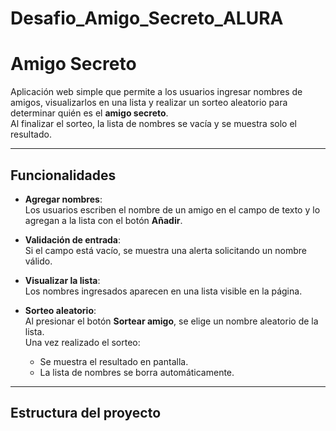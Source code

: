 # Desafio_Amigo_Secreto_ALURA
#  Amigo Secreto

Aplicación web simple que permite a los usuarios ingresar nombres de amigos, visualizarlos en una lista y realizar un sorteo aleatorio para determinar quién es el **amigo secreto**.  
Al finalizar el sorteo, la lista de nombres se vacía y se muestra solo el resultado.

---

##  Funcionalidades

- **Agregar nombres**:  
  Los usuarios escriben el nombre de un amigo en el campo de texto y lo agregan a la lista con el botón **Añadir**.

- **Validación de entrada**:  
  Si el campo está vacío, se muestra una alerta solicitando un nombre válido.

- **Visualizar la lista**:  
  Los nombres ingresados aparecen en una lista visible en la página.

- **Sorteo aleatorio**:  
  Al presionar el botón **Sortear amigo**, se elige un nombre aleatorio de la lista.  
  Una vez realizado el sorteo:
  - Se muestra el resultado en pantalla.  
  - La lista de nombres se borra automáticamente.  

---

##  Estructura del proyecto

